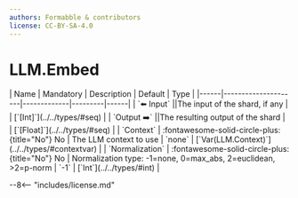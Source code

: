 ```yaml
---
authors: Formabble & contributors
license: CC-BY-SA-4.0
---
```



# LLM.Embed

<div class="sh-parameters" markdown="1">
| Name | Mandatory | Description | Default | Type |
|------|---------------------|-------------|---------|------|
| `⬅️ Input` ||The input of the shard, if any | | [`[Int]`](../../types/#seq) |
| `Output ➡️` ||The resulting output of the shard | | [`[Float]`](../../types/#seq) |
| `Context` | :fontawesome-solid-circle-plus:{title="No"} No  | The LLM context to use | `none` | [`Var(LLM.Context)`](../../types/#contextvar) |
| `Normalization` | :fontawesome-solid-circle-plus:{title="No"} No  | Normalization type: -1=none, 0=max_abs, 2=euclidean, >2=p-norm | `-1` | [`Int`](../../types/#int) |

</div>



--8<-- "includes/license.md"

